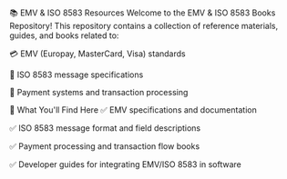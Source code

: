 📚 EMV & ISO 8583 Resources
Welcome to the EMV & ISO 8583 Books Repository!
This repository contains a collection of reference materials, guides, and books related to:

💳 EMV (Europay, MasterCard, Visa) standards

🏦 ISO 8583 message specifications

🔐 Payment systems and transaction processing

📖 What You'll Find Here
✅ EMV specifications and documentation

✅ ISO 8583 message format and field descriptions

✅ Payment processing and transaction flow books

✅ Developer guides for integrating EMV/ISO 8583 in software
